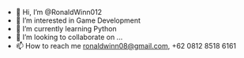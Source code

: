 - 👋 Hi, I’m @RonaldWinn012
- 👀 I’m interested in Game Development
- 🌱 I’m currently learning Python
- 💞️ I’m looking to collaborate on ...
- 📫 How to reach me ronaldwinn08@gmail.com, +62 0812 8518 6161 

<!---
RonaldWinn012/RonaldWinn012 is a ✨ special ✨ repository because its `README.md` (this file) appears on your GitHub profile.
You can click the Preview link to take a look at your changes.
--->
